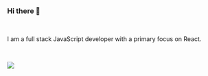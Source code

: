 ### Hi there 👋

<br>

I am a full stack JavaScript developer with a primary focus on React.

<br>

![](https://github-readme-stats.vercel.app/api?username=MattDClarke&bg_color=30,e96443,904e95&title_color=fff&text_color=fff)
